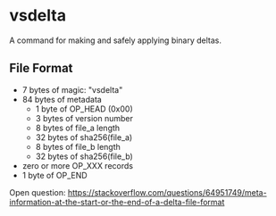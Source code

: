 # vsdelta
A command for making and safely applying binary deltas.

## File Format

- 7 bytes of magic: "vsdelta"
- 84 bytes of metadata
  - 1 byte of OP_HEAD (0x00)
  - 3 bytes of version number
  - 8 bytes of file_a length
  - 32 bytes of sha256(file_a)
  - 8 bytes of file_b length
  - 32 bytes of sha256(file_b)
- zero or more OP_XXX records
- 1 byte of OP_END

Open question: https://stackoverflow.com/questions/64951749/meta-information-at-the-start-or-the-end-of-a-delta-file-format